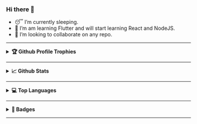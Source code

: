 ### Hi there 👋

<!--
**Mastermind-sap/Mastermind-sap** is a ✨ _special_ ✨ repository because its `README.md` (this file) appears on your GitHub profile.

Here are some ideas to get you started:

- 🤔 I’m looking for help with ...
- 💬 Ask me about ...
- 📫 How to reach me: ...
- 😄 Pronouns: ...
- ⚡ Fun fact: ...
-->

- 😴 I’m currently sleeping.
- 🌱 I’m am learning Flutter and will start learning React and NodeJS.
- 👯 I’m looking to collaborate on any repo.

---

<details>
<summary><b> 🏆 Github Profile Trophies </b></summary>
  
[![trophy](https://github-profile-trophy.vercel.app/?username=Mastermind-sap&theme=dracula)](https://github.com/ryo-ma/github-profile-trophy)

</details>

---

<details>
<summary><b> 📈 Github Stats </b></summary>

![Anurag's github stats](https://github-readme-stats.vercel.app/api?username=Mastermind-sap&show_icons=true&theme=radical)

</details>

---

<details>
<summary><b> 💻 Top Languages </b></summary>

[![Top Langs](https://github-readme-stats.vercel.app/api/top-langs/?username=Mastermind-sap&theme=radical)](https://github.com/anuraghazra/github-readme-stats)

</details>

---

<details>
<summary><b> 🎊 Badges </b></summary>

<a href="https://dev.to/mastermindsap">
  <img src="https://d2fltix0v2e0sb.cloudfront.net/dev-badge.svg" alt="Saptarshi Adhikari's DEV Profile" height="100" width="100">
</a>

<a href="https://hacktoberfest.digitalocean.com">
  <img src="https://res.cloudinary.com/practicaldev/image/fetch/s--ipK3ZYfm--/c_limit,f_auto,fl_progressive,q_80,w_375/https://dev-to-uploads.s3.amazonaws.com/uploads/badge/badge_image/80/hacktoberfest2020-badge_2.png" alt="Hacktober Fest 2020" height="100" width="100">
</a>

</details>

---
